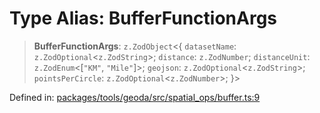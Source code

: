# Type Alias: BufferFunctionArgs

> **BufferFunctionArgs**: `z.ZodObject`\<\{ `datasetName`: `z.ZodOptional`\<`z.ZodString`\>; `distance`: `z.ZodNumber`; `distanceUnit`: `z.ZodEnum`\<\[`"KM"`, `"Mile"`\]\>; `geojson`: `z.ZodOptional`\<`z.ZodString`\>; `pointsPerCircle`: `z.ZodOptional`\<`z.ZodNumber`\>; \}\>

Defined in: [packages/tools/geoda/src/spatial\_ops/buffer.ts:9](https://github.com/GeoDaCenter/openassistant/blob/dc72d81a35cf8e46295657303846fbb4ad891993/packages/tools/geoda/src/spatial_ops/buffer.ts#L9)
